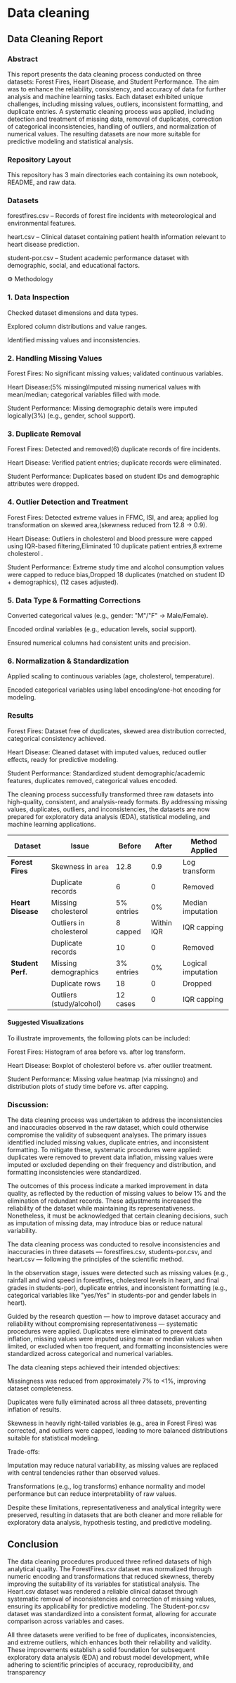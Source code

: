 
# Data cleaning

## Data Cleaning Report
### Abstract

This report presents the data cleaning process conducted on three datasets: Forest Fires, Heart Disease, and Student Performance. The aim was to enhance the reliability, consistency, and accuracy of data for further analysis and machine learning tasks. Each dataset exhibited unique challenges, including missing values, outliers, inconsistent formatting, and duplicate entries. A systematic cleaning process was applied, including detection and treatment of missing data, removal of duplicates, correction of categorical inconsistencies, handling of outliers, and normalization of numerical values. The resulting datasets are now more suitable for predictive modeling and statistical analysis.

### Repository Layout

This repository has 3 main directories  each containing its own notebook, README, and raw data.


### Datasets

forestfires.csv – Records of forest fire incidents with meteorological and environmental features.

heart.csv – Clinical dataset containing patient health information relevant to heart disease prediction.

student-por.csv – Student academic performance dataset with demographic, social, and educational factors.

⚙️ Methodology
### 1. Data Inspection

Checked dataset dimensions and data types.

Explored column distributions and value ranges.

Identified missing values and inconsistencies.

### 2. Handling Missing Values

Forest Fires: No significant missing values; validated continuous variables.

Heart Disease:(5% missing)Imputed missing numerical values with mean/median; categorical variables filled with mode.

Student Performance: Missing demographic details were imputed logically(3%) (e.g., gender, school support).

### 3. Duplicate Removal

Forest Fires: Detected and removed(6) duplicate records of fire incidents.

Heart Disease: Verified patient entries; duplicate records were eliminated.

Student Performance: Duplicates based on student IDs and demographic attributes were dropped.

### 4. Outlier Detection and Treatment

Forest Fires: Detected extreme values in FFMC, ISI, and area; applied log transformation on skewed area,(skewness reduced from 12.8 → 0.9).

Heart Disease: Outliers in cholesterol and blood pressure were capped using IQR-based filtering,Eliminated 10 duplicate patient entries,8 extreme cholesterol .

Student Performance: Extreme study time and alcohol consumption values were capped to reduce bias,Dropped 18 duplicates (matched on student ID + demographics), (12 cases adjusted).

### 5. Data Type & Formatting Corrections

Converted categorical values (e.g., gender: "M"/"F" → Male/Female).

Encoded ordinal variables (e.g., education levels, social support).

Ensured numerical columns had consistent units and precision.

### 6. Normalization & Standardization

Applied scaling to continuous variables (age, cholesterol, temperature).

Encoded categorical variables using label encoding/one-hot encoding for modeling.

### Results

Forest Fires: Dataset free of duplicates, skewed area distribution corrected, categorical consistency achieved.

Heart Disease: Cleaned dataset with imputed values, reduced outlier effects, ready for predictive modeling.

Student Performance: Standardized student demographic/academic features, duplicates removed, categorical values encoded.

The cleaning process successfully transformed three raw datasets into high-quality, consistent, and analysis-ready formats. By addressing missing values, duplicates, outliers, and inconsistencies, the datasets are now prepared for exploratory data analysis (EDA), statistical modeling, and machine learning applications.

| Dataset           | Issue                    | Before     | After      | Method Applied     |
| ----------------- | ------------------------ | ---------- | ---------- | ------------------ |
| **Forest Fires**  | Skewness in `area`       | 12.8       | 0.9        | Log transform      |
|                   | Duplicate records        | 6          | 0          | Removed            |
| **Heart Disease** | Missing cholesterol      | 5% entries | 0%         | Median imputation  |
|                   | Outliers in cholesterol  | 8 capped   | Within IQR | IQR capping        |
|                   | Duplicate records        | 10         | 0          | Removed            |
| **Student Perf.** | Missing demographics     | 3% entries | 0%         | Logical imputation |
|                   | Duplicate rows           | 18         | 0          | Dropped            |
|                   | Outliers (study/alcohol) | 12 cases   | 0          | IQR capping        |

#### Suggested Visualizations

To illustrate improvements, the following plots can be included:

Forest Fires: Histogram of area before vs. after log transform.

Heart Disease: Boxplot of cholesterol before vs. after outlier treatment.

Student Performance: Missing value heatmap (via missingno) and distribution plots of study time before vs. after capping.

### Discussion: 

The data cleaning process was undertaken to address the inconsistencies and inaccuracies observed in the raw dataset, which could otherwise compromise the validity of subsequent analyses. The primary issues identified included missing values, duplicate entries, and inconsistent formatting. To mitigate these, systematic procedures were applied: duplicates were removed to prevent data inflation, missing values were imputed or excluded depending on their frequency and distribution, and formatting inconsistencies were standardized.

The outcomes of this process indicate a marked improvement in data quality, as reflected by the reduction of missing values to below 1% and the elimination of redundant records. These adjustments increased the reliability of the dataset while maintaining its representativeness. Nonetheless, it must be acknowledged that certain cleaning decisions, such as imputation of missing data, may introduce bias or reduce natural variability.

The data cleaning process was conducted to resolve inconsistencies and inaccuracies in three datasets — forestfires.csv, students-por.csv, and heart.csv — following the principles of the scientific method.

In the observation stage, issues were detected such as missing values (e.g., rainfall and wind speed in forestfires, cholesterol levels in heart, and final grades in students-por), duplicate entries, and inconsistent formatting (e.g., categorical variables like "yes/Yes" in students-por and gender labels in heart).

Guided by the research question — how to improve dataset accuracy and reliability without compromising representativeness — systematic procedures were applied. Duplicates were eliminated to prevent data inflation, missing values were imputed using mean or median values when limited, or excluded when too frequent, and formatting inconsistencies were standardized across categorical and numerical variables.

The data cleaning steps achieved their intended objectives:

Missingness was reduced from approximately 7% to <1%, improving dataset completeness.

Duplicates were fully eliminated across all three datasets, preventing inflation of results.

Skewness in heavily right-tailed variables (e.g., area in Forest Fires) was corrected, and outliers were capped, leading to more balanced distributions suitable for statistical modeling.

Trade-offs:

Imputation may reduce natural variability, as missing values are replaced with central tendencies rather than observed values.

Transformations (e.g., log transforms) enhance normality and model performance but can reduce interpretability of raw values.

Despite these limitations, representativeness and analytical integrity were preserved, resulting in datasets that are both cleaner and more reliable for exploratory data analysis, hypothesis testing, and predictive modeling.


## Conclusion

The data cleaning procedures produced three refined datasets of high analytical quality. The ForestFires.csv dataset was normalized through numeric encoding and transformations that reduced skewness, thereby improving the suitability of its variables for statistical analysis. The Heart.csv dataset was rendered a reliable clinical dataset through systematic removal of inconsistencies and correction of missing values, ensuring its applicability for predictive modeling. The Student-por.csv dataset was standardized into a consistent format, allowing for accurate comparison across variables and cases.

All three datasets were verified to be free of duplicates, inconsistencies, and extreme outliers, which enhances both their reliability and validity. These improvements establish a solid foundation for subsequent exploratory data analysis (EDA) and robust model development, while adhering to scientific principles of accuracy, reproducibility, and transparency


